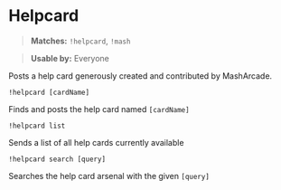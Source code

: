 # Helpcard

> **Matches:** `!helpcard`, `!mash`

> **Usable by:** Everyone

Posts a help card generously created and contributed by MashArcade.

```
!helpcard [cardName]
```
Finds and posts the help card named `[cardName]`
```
!helpcard list
```
Sends a list of all help cards currently available
```
!helpcard search [query]
```
Searches the help card arsenal with the given `[query]`
